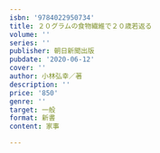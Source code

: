```yaml
---
isbn: '9784022950734'
title: ２０グラムの食物繊維で２０歳若返る
volume: ''
series: ''
publisher: 朝日新聞出版
pubdate: '2020-06-12'
cover: ''
author: 小林弘幸／著
description: ''
price: '850'
genre: ''
target: 一般
format: 新書
content: 家事

---
```

